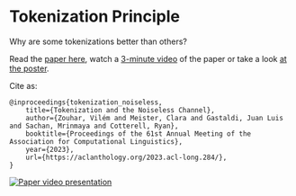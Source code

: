 # Tokenization Principle

Why are some tokenizations better than others? 

Read the [paper here](https://aclanthology.org/2023.acl-long.284/), watch a [3-minute video](https://www.youtube.com/watch?v=rCBDcKD8UEg) of the paper or take a look [at the poster](meta/poster.pdf).

Cite as:
```
@inproceedings{tokenization_noiseless, 
    title={Tokenization and the Noiseless Channel},
    author={Zouhar, Vilém and Meister, Clara and Gastaldi, Juan Luis and Sachan, Mrinmaya and Cotterell, Ryan},
    booktitle={Proceedings of the 61st Annual Meeting of the Association for Computational Linguistics},
    year={2023},
    url={https://aclanthology.org/2023.acl-long.284/},
}
```

[![Paper video presentation](https://img.youtube.com/vi/rCBDcKD8UEg/0.jpg)](https://www.youtube.com/watch?v=rCBDcKD8UEg)
